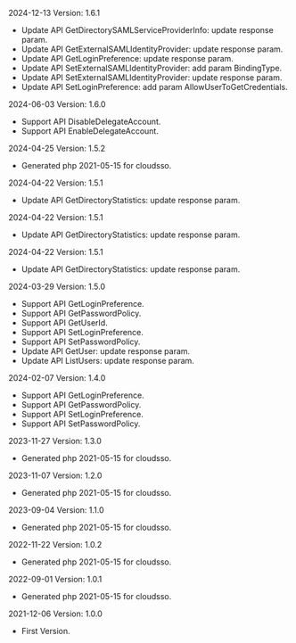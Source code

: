 2024-12-13 Version: 1.6.1
- Update API GetDirectorySAMLServiceProviderInfo: update response param.
- Update API GetExternalSAMLIdentityProvider: update response param.
- Update API GetLoginPreference: update response param.
- Update API SetExternalSAMLIdentityProvider: add param BindingType.
- Update API SetExternalSAMLIdentityProvider: update response param.
- Update API SetLoginPreference: add param AllowUserToGetCredentials.


2024-06-03 Version: 1.6.0
- Support API DisableDelegateAccount.
- Support API EnableDelegateAccount.


2024-04-25 Version: 1.5.2
- Generated php 2021-05-15 for cloudsso.

2024-04-22 Version: 1.5.1
- Update API GetDirectoryStatistics: update response param.


2024-04-22 Version: 1.5.1
- Update API GetDirectoryStatistics: update response param.


2024-04-22 Version: 1.5.1
- Update API GetDirectoryStatistics: update response param.


2024-03-29 Version: 1.5.0
- Support API GetLoginPreference.
- Support API GetPasswordPolicy.
- Support API GetUserId.
- Support API SetLoginPreference.
- Support API SetPasswordPolicy.
- Update API GetUser: update response param.
- Update API ListUsers: update response param.


2024-02-07 Version: 1.4.0
- Support API GetLoginPreference.
- Support API GetPasswordPolicy.
- Support API SetLoginPreference.
- Support API SetPasswordPolicy.


2023-11-27 Version: 1.3.0
- Generated php 2021-05-15 for cloudsso.

2023-11-07 Version: 1.2.0
- Generated php 2021-05-15 for cloudsso.

2023-09-04 Version: 1.1.0
- Generated php 2021-05-15 for cloudsso.

2022-11-22 Version: 1.0.2
- Generated php 2021-05-15 for cloudsso.

2022-09-01 Version: 1.0.1
- Generated php 2021-05-15 for cloudsso.

2021-12-06 Version: 1.0.0
- First Version.

